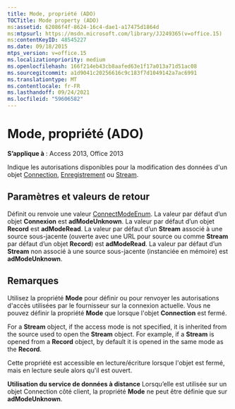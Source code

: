 ```yaml
---
title: Mode, propriété (ADO)
TOCTitle: Mode property (ADO)
ms:assetid: 62086f4f-8624-16c4-dae1-a17475d1864d
ms:mtpsurl: https://msdn.microsoft.com/library/JJ249365(v=office.15)
ms:contentKeyID: 48545227
ms.date: 09/18/2015
mtps_version: v=office.15
ms.localizationpriority: medium
ms.openlocfilehash: 166f214eb43cb8aafed63e1f17a013a71d51ac08
ms.sourcegitcommit: a1d9041c20256616c9c183f7d1049142a7ac6991
ms.translationtype: MT
ms.contentlocale: fr-FR
ms.lasthandoff: 09/24/2021
ms.locfileid: "59606582"
---
```

# <a name="mode-property-ado"></a>Mode, propriété (ADO)


**S’applique à** : Access 2013, Office 2013

Indique les autorisations disponibles pour la modification des données d'un objet [Connection](connection-object-ado.md), [Enregistrement](record-object-ado.md) ou [Stream](stream-object-ado.md).

## <a name="settings-and-return-values"></a>Paramètres et valeurs de retour

Définit ou renvoie une valeur [ConnectModeEnum](connectmodeenum.md). La valeur par défaut d’un objet **Connexion** est **adModeUnknown**. La valeur par défaut d’un objet **Record** est **adModeRead**. La valeur par défaut d’un **Stream** associé à une source sous-jacente (ouverte avec une URL pour source ou comme **Stream** par défaut d’un objet **Record**) est **adModeRead**. La valeur par défaut d’un **Stream** non associé à une source sous-jacente (instanciée en mémoire) est **adModeUnknown**.

## <a name="remarks"></a>Remarques

Utilisez la propriété **Mode** pour définir ou pour renvoyer les autorisations d'accès utilisées par le fournisseur sur la connexion actuelle. Vous ne pouvez définir la propriété **Mode** que lorsque l'objet **Connection** est fermé.

For a **Stream** object, if the access mode is not specified, it is inherited from the source used to open the **Stream** object. For example, if a **Stream** is opened from a **Record** object, by default it is opened in the same mode as the **Record**.

Cette propriété est accessible en lecture/écriture lorsque l'objet est fermé, mais en lecture seule alors qu'il est ouvert.

**Utilisation du service de données à distance** Lorsqu’elle est utilisée sur un objet Connection côté client, la propriété **Mode** ne peut être définie que sur **adModeUnknown**.

